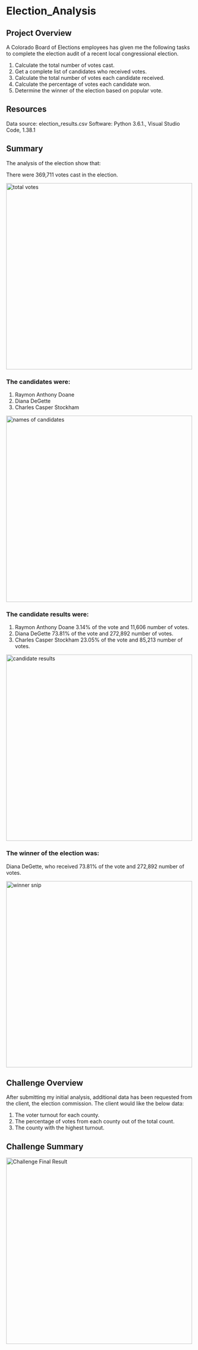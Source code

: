 # Election_Analysis
## Project Overview
A Colorado Board of Elections employees has given me the following tasks to complete the election audit of a recent local congressional election.

  1. Calculate the total number of votes cast.
  2. Get a complete list of candidates who received votes.
  3. Calculate the total number of votes each candidate received.
  4. Calculate the percentage of votes each candidate won.
  5. Determine the winner of the election based on popular vote.
  
  ## Resources
Data source: election_results.csv
Software: Python 3.6.1., Visual Studio Code, 1.38.1
  
  ## Summary
The analysis of the election show that:
  
There were 369,711 votes cast in the election.

<img width="500" alt="total votes" src="https://user-images.githubusercontent.com/104927745/177019546-51cb8a28-ef3f-4879-882a-595f354c1ab0.PNG">

### The candidates were:
1. Raymon Anthony Doane
2. Diana DeGette
3. Charles Casper Stockham
<img width="500" alt="names of candidates" src="https://user-images.githubusercontent.com/104927745/177019900-01b5162c-7e80-4fa0-b4e5-e9fb2093a706.PNG">
 
### The candidate results were:   
1. Raymon Anthony Doane 3.14% of the vote and 11,606 number of votes.
2. Diana DeGette 73.81% of the vote and 272,892 number of votes.
3. Charles Casper Stockham 23.05% of the vote and 85,213 number of votes.

<img width="500" alt="candidate results" src="https://user-images.githubusercontent.com/104927745/177019584-ad5d46d6-68fe-4571-89f3-2b3b33d515ff.PNG">

### The winner of the election was:
Diana DeGette, who received 73.81% of the vote and 272,892 number of votes.
 
<img width="500" alt="winner snip" src="https://user-images.githubusercontent.com/104927745/177019559-a77c76c0-0195-4d39-bada-5adb185c4e7f.PNG">

## Challenge Overview
After submitting my initial analysis, additional data has been requested from the client, the election commission.  The client would like the below data:
1. The voter turnout for each county.
2. The percentage of votes from each county out of the total count.
3. The county with the highest turnout.

## Challenge Summary

<img width="500" alt="Challenge Final Result" src="https://user-images.githubusercontent.com/104927745/177052419-a051c6f1-7fef-4cee-a341-71d04e57c505.PNG">
